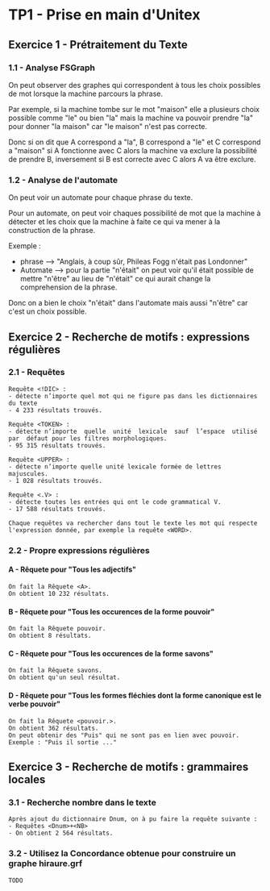 # TP1 - Prise en main d'Unitex

## Exercice 1 - Prétraitement du Texte

### 1.1 - Analyse FSGraph

On peut observer des graphes qui correspondent à tous les choix possibles de mot lorsque la machine parcours la phrase.
    
Par exemple, si la machine tombe sur le mot "maison" elle a plusieurs choix possible comme "le" ou bien "la" mais la machine va pouvoir prendre "la" pour donner "la maison" car "le maison" n'est pas correcte.

Donc si on dit que A correspond a "la", B correspond a "le" et C correspond a "maison" si A fonctionne avec C alors la machine va exclure la possibilité de prendre B, inversement si B est correcte avec C alors A va être exclure.

### 1.2 - Analyse de l'automate
On peut voir un automate pour chaque phrase du texte.

Pour un automate, on peut voir chaques possibilité de mot que la machine à détecter et les choix que la machine à faite ce qui va mener à la construction de la phrase.

Exemple :
- phrase --> "Anglais, à coup sûr, Phileas Fogg n'était pas Londonner"
- Automate --> pour la partie "n'était" on peut voir qu'il était possible de mettre "n'être" au lieu de "n'était" ce qui aurait change la comprehension de la phrase.

Donc on a bien le choix "n'était" dans l'automate mais aussi "n'être" car c'est un choix possible.

## Exercice 2 - Recherche de motifs : expressions régulières

### 2.1 - Requêtes

    Requête <!DIC> :
    - détecte n’importe quel mot qui ne figure pas dans les dictionnaires du texte
    - 4 233 résultats trouvés.

    Requête <TOKEN> :
    - détecte n’importe  quelle  unité  lexicale  sauf  l’espace  utilisé  par  défaut pour les filtres morphologiques.
    - 95 315 résultats trouvés.

    Requête <UPPER> :
    - détecte n’importe quelle unité lexicale formée de lettres majuscules.
    - 1 028 résultats trouvés.

    Requête <.V> :
    - détecte toutes les entrées qui ont le code grammatical V.
    - 17 588 résultats trouvés.

    Chaque requêtes va rechercher dans tout le texte les mot qui respecte l'expression donnée, par exemple la requête <WORD>.

### 2.2 - Propre expressions régulières

#### A - Rêquete pour "Tous les adjectifs"
    On fait la Rêquete <A>.
    On obtient 10 232 résultats.

#### B - Rêquete pour "Tous les occurences de la forme pouvoir"
    On fait la Rêquete pouvoir.
    On obtient 8 résultats.

#### C - Rêquete pour "Tous les occurences de la forme savons"
    On fait la Rêquete savons.
    On obtient qu'un seul résultat.

#### D - Rêquete pour "Tous les formes fléchies dont la forme canonique est le verbe pouvoir"
    On fait la Rêquete <pouvoir.>.
    On obtient 362 résultats.
    On peut obtenir des "Puis" qui ne sont pas en lien avec pouvoir.
    Exemple : "Puis il sortie ..."

## Exercice 3 - Recherche de motifs : grammaires locales

### 3.1 - Recherche nombre dans le texte

    Après ajout du dictionnaire Dnum, on à pu faire la requête suivante :
    - Requêtes <Dnum>+<NB>
    - On obtient 2 564 résultats.

### 3.2 - Utilisez la Concordance obtenue pour construire un graphe hiraure.grf

    TODO